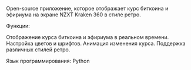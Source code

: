 Open-source приложение, которое отображает курс биткоина и эфириума на экране NZXT Kraken 360 в стиле ретро.

Функции:

Отображение курса биткоина и эфириума в реальном времени.
Настройка цветов и шрифтов.
Анимация изменения курса.
Поддержка различных стилей ретро.

Язык программирования:
Python
